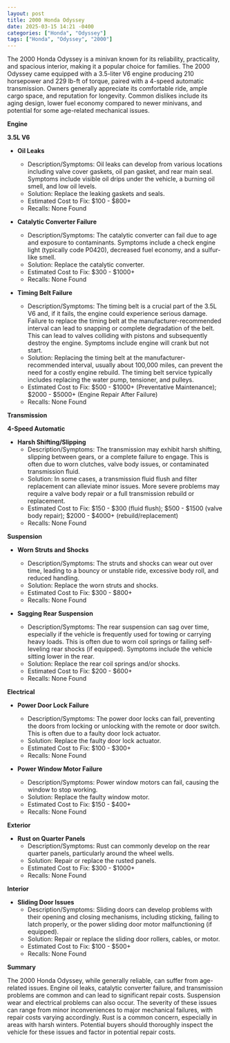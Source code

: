 ```yaml
---
layout: post
title: 2000 Honda Odyssey
date: 2025-03-15 14:21 -0400
categories: ["Honda", "Odyssey"]
tags: ["Honda", "Odyssey", "2000"]
---
```

The 2000 Honda Odyssey is a minivan known for its reliability, practicality, and spacious interior, making it a popular choice for families. The 2000 Odyssey came equipped with a 3.5-liter V6 engine producing 210 horsepower and 229 lb-ft of torque, paired with a 4-speed automatic transmission. Owners generally appreciate its comfortable ride, ample cargo space, and reputation for longevity. Common dislikes include its aging design, lower fuel economy compared to newer minivans, and potential for some age-related mechanical issues.

**Engine**

**3.5L V6**

*   **Oil Leaks**
    *   Description/Symptoms: Oil leaks can develop from various locations including valve cover gaskets, oil pan gasket, and rear main seal. Symptoms include visible oil drips under the vehicle, a burning oil smell, and low oil levels.
    *   Solution: Replace the leaking gaskets and seals.
    *   Estimated Cost to Fix: $100 - $800+
    *   Recalls: None Found

*   **Catalytic Converter Failure**
    *   Description/Symptoms: The catalytic converter can fail due to age and exposure to contaminants. Symptoms include a check engine light (typically code P0420), decreased fuel economy, and a sulfur-like smell.
    *   Solution: Replace the catalytic converter.
    *   Estimated Cost to Fix: $300 - $1000+
    *   Recalls: None Found

*   **Timing Belt Failure**
    * Description/Symptoms: The timing belt is a crucial part of the 3.5L V6 and, if it fails, the engine could experience serious damage. Failure to replace the timing belt at the manufacturer-recommended interval can lead to snapping or complete degradation of the belt. This can lead to valves colliding with pistons and subsequently destroy the engine. Symptoms include engine will crank but not start.
    *   Solution: Replacing the timing belt at the manufacturer-recommended interval, usually about 100,000 miles, can prevent the need for a costly engine rebuild. The timing belt service typically includes replacing the water pump, tensioner, and pulleys.
    *   Estimated Cost to Fix: $500 - $1000+ (Preventative Maintenance); $2000 - $5000+ (Engine Repair After Failure)
    *   Recalls: None Found

**Transmission**

**4-Speed Automatic**

*   **Harsh Shifting/Slipping**
    *   Description/Symptoms: The transmission may exhibit harsh shifting, slipping between gears, or a complete failure to engage. This is often due to worn clutches, valve body issues, or contaminated transmission fluid.
    *   Solution: In some cases, a transmission fluid flush and filter replacement can alleviate minor issues. More severe problems may require a valve body repair or a full transmission rebuild or replacement.
    *   Estimated Cost to Fix: $150 - $300 (fluid flush); $500 - $1500 (valve body repair); $2000 - $4000+ (rebuild/replacement)
    *   Recalls: None Found

**Suspension**

*   **Worn Struts and Shocks**
    *   Description/Symptoms: The struts and shocks can wear out over time, leading to a bouncy or unstable ride, excessive body roll, and reduced handling.
    *   Solution: Replace the worn struts and shocks.
    *   Estimated Cost to Fix: $300 - $800+
    *   Recalls: None Found

*   **Sagging Rear Suspension**
    * Description/Symptoms: The rear suspension can sag over time, especially if the vehicle is frequently used for towing or carrying heavy loads. This is often due to worn coil springs or failing self-leveling rear shocks (if equipped). Symptoms include the vehicle sitting lower in the rear.
    *   Solution: Replace the rear coil springs and/or shocks.
    *   Estimated Cost to Fix: $200 - $600+
    *   Recalls: None Found

**Electrical**

*   **Power Door Lock Failure**
    *   Description/Symptoms: The power door locks can fail, preventing the doors from locking or unlocking with the remote or door switch. This is often due to a faulty door lock actuator.
    *   Solution: Replace the faulty door lock actuator.
    *   Estimated Cost to Fix: $100 - $300+
    *   Recalls: None Found

*   **Power Window Motor Failure**
    *   Description/Symptoms: Power window motors can fail, causing the window to stop working.
    *   Solution: Replace the faulty window motor.
    *   Estimated Cost to Fix: $150 - $400+
    *   Recalls: None Found

**Exterior**

*   **Rust on Quarter Panels**
    *   Description/Symptoms: Rust can commonly develop on the rear quarter panels, particularly around the wheel wells.
    *   Solution: Repair or replace the rusted panels.
    *   Estimated Cost to Fix: $300 - $1000+
    *   Recalls: None Found

**Interior**

*   **Sliding Door Issues**
    *   Description/Symptoms: Sliding doors can develop problems with their opening and closing mechanisms, including sticking, failing to latch properly, or the power sliding door motor malfunctioning (if equipped).
    *   Solution: Repair or replace the sliding door rollers, cables, or motor.
    *   Estimated Cost to Fix: $100 - $500+
    *   Recalls: None Found

**Summary**

The 2000 Honda Odyssey, while generally reliable, can suffer from age-related issues. Engine oil leaks, catalytic converter failure, and transmission problems are common and can lead to significant repair costs. Suspension wear and electrical problems can also occur. The severity of these issues can range from minor inconveniences to major mechanical failures, with repair costs varying accordingly. Rust is a common concern, especially in areas with harsh winters. Potential buyers should thoroughly inspect the vehicle for these issues and factor in potential repair costs.

